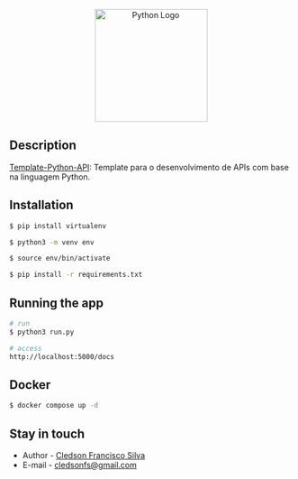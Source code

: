 <p align="center">
  <a href="https://www.python.org/" target="blank"><img src="https://upload.wikimedia.org/wikipedia/commons/thumb/c/c3/Python-logo-notext.svg/1869px-Python-logo-notext.svg.png" width="200" alt="Python Logo" /></a>
</p>

## Description

[Template-Python-API](https://github.com/cledsonfs-cmd/Template-Python-API): Template para o desenvolvimento de APIs com base na linguagem Python.

## Installation

```bash
$ pip install virtualenv
```
```bash
$ python3 -m venv env
```
```bash
$ source env/bin/activate
```
```bash
$ pip install -r requirements.txt
```

## Running the app

```bash
# run
$ python3 run.py
```
```bash
# access
http://localhost:5000/docs
```
## Docker

```bash
$ docker compose up -d
```
## Stay in touch

- Author - [Cledson Francisco Silva](https://www.linkedin.com/in/cledson-francisco-silva-32737a2a/)
- E-mail - [cledsonfs@gmail.com](mailto:cledsonfs@gmail.com)
